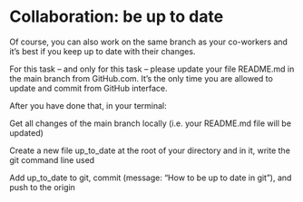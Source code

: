 # Collaboration: be up to date

Of course, you can also work on the same branch as your co-workers and it’s best if you keep up to date with their changes.

For this task – and only for this task – please update your file README.md in the main branch from GitHub.com. It’s the only time you are allowed to update and commit from GitHub interface.

After you have done that, in your terminal:

Get all changes of the main branch locally (i.e. your README.md file will be updated)

Create a new file up_to_date at the root of your directory and in it, write the git command line used

Add up_to_date to git, commit (message: “How to be up to date in git”), and push to the origin
